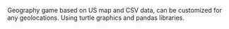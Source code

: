 Geography game based on US map and CSV data, can be customized for any geolocations. Using turtle graphics and pandas libraries.
